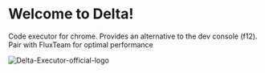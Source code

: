 # Welcome to Delta!
Code executor for chrome. Provides an alternative to the dev console (f12).
Pair with FluxTeam for optimal performance

![Delta-Executor-official-logo](https://external-content.duckduckgo.com/iu/?u=https%3A%2F%2Fupload.wikimedia.org%2Fwikipedia%2Fcommons%2Fthumb%2Fa%2Fa5%2FGoogle_Chrome_icon_(September_2014).svg%2F1200px-Google_Chrome_icon_(September_2014).svg.png&f=1&nofb=1&ipt=9df10af8d1190ea1d1ac3c406161f04941f19f41069400f6eccdfec68aa6071f&ipo=images)

